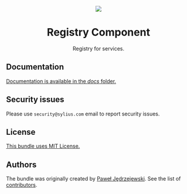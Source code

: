 <p align="center">
    <a href="https://sylius.com" target="_blank">
        <img src="https://demo.sylius.com/assets/shop/img/logo.png" />
    </a>
</p>

<h1 align="center">Registry Component</h1>

<p align="center">Registry for services.</p>

## Documentation

[Documentation is available in the *docs* folder.](docs/index.md)

## Security issues

Please use `security@sylius.com` email to report security issues.

## License

[This bundle uses MIT License.](LICENSE)

## Authors

The bundle was originally created by [Paweł Jędrzejewski](http://pjedrzejewski.com).
See the list of [contributors](https://github.com/Sylius/Registry/contributors).
